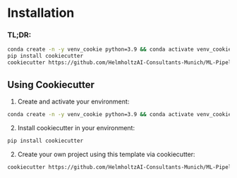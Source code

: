 # Installation

### TL;DR:
```bash
conda create -n -y venv_cookie python=3.9 && conda activate venv_cookie
pip install cookiecutter
cookiecutter https://github.com/HelmholtzAI-Consultants-Munich/ML-Pipeline-Template.git
```

## Using Cookiecutter
1. Create and activate your environment:
```bash
conda create -n -y venv_cookie python=3.9 && conda activate venv_cookie
```

2. Install cookiecutter in your environment:
```bash
pip install cookiecutter
```
2. Create your own project using this template via cookiecutter:
```bash
cookiecutter https://github.com/HelmholtzAI-Consultants-Munich/ML-Pipeline-Template.git
```